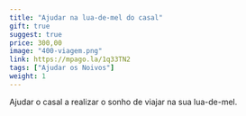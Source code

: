 ```yaml
---
title: "Ajudar na lua-de-mel do casal"
gift: true
suggest: true
price: 300,00
image: "400-viagem.png"
link: https://mpago.la/1q33TN2
tags: ["Ajudar os Noivos"]
weight: 1
---
```


Ajudar o casal a realizar o sonho de viajar na sua lua-de-mel.
